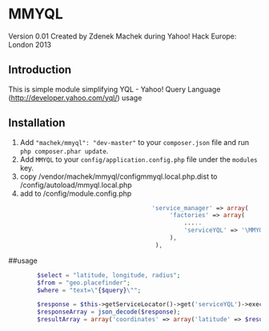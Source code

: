 MMYQL
=====
Version 0.01 Created by Zdenek Machek during Yahoo! Hack Europe: London 2013

Introduction
------------
This is simple module simplifying YQL  - Yahoo! Query Language (http://developer.yahoo.com/yql/) usage

## Installation

 1. Add `"machek/mmyql": "dev-master"` to your `composer.json` file and run `php composer.phar update`.
 2. Add `MMYQL` to your `config/application.config.php` file under the `modules` key.
 3. copy /vendor/machek/mmyql/configmmyql.local.php.dist to /config/autoload/mmyql.local.php
 4. add to /config/module.config.php
```php
 										'service_manager' => array(
                                             'factories' => array(
                                                 .....
                                                 'serviceYQL' => '\MMYQL\Service\ServiceYQLFactory',
                                             ),
                                         ),
```

 ##usage
```php
		$select = "latitude, longitude, radius";
        $from = "geo.placefinder";
        $where = "text=\"{$query}\"";

        $response = $this->getServiceLocator()->get('serviceYQL')->executeQuery($select, $from, $where);
        $responseArray = json_decode($response);
        $resultArray = array('coordinates' => array('latitude' => $result->latitude, 'longitude' => $result->longitude, 'radius' => $result->radius));
```
